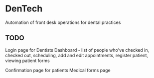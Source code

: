 # DenTech
Automation of front desk operations for dental practices


## TODO

Login page for Dentists
Dashboard - list of people who've checked in, checked out, scheduling, add and edit appointments, register patient, viewing patient forms

Confirmation page for patients
Medical forms page
